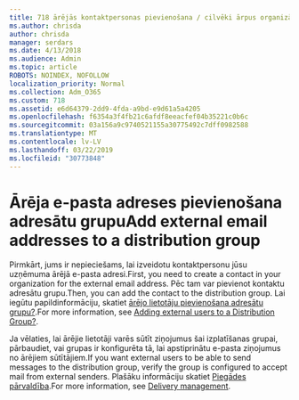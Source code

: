 ```yaml
---
title: 718 ārējās kontaktpersonas pievienošana / cilvēki ārpus organizācijas adresātu sarakstam
ms.author: chrisda
author: chrisda
manager: serdars
ms.date: 4/13/2018
ms.audience: Admin
ms.topic: article
ROBOTS: NOINDEX, NOFOLLOW
localization_priority: Normal
ms.collection: Adm_O365
ms.custom: 718
ms.assetid: e6d64379-2dd9-4fda-a9bd-e9d61a5a4205
ms.openlocfilehash: f6354a3f4fb21c6afdf8eeacfef04b35221c0b6c
ms.sourcegitcommit: 03a156a9c9740521155a30775492c7dff0982588
ms.translationtype: MT
ms.contentlocale: lv-LV
ms.lasthandoff: 03/22/2019
ms.locfileid: "30773848"
---
```

# <a name="add-external-email-addresses-to-a-distribution-group"></a><span data-ttu-id="4501e-102">Ārēja e-pasta adreses pievienošana adresātu grupu</span><span class="sxs-lookup"><span data-stu-id="4501e-102">Add external email addresses to a distribution group</span></span>

<span data-ttu-id="4501e-103">Pirmkārt, jums ir nepieciešams, lai izveidotu kontaktpersonu jūsu uzņēmuma ārējā e-pasta adresi.</span><span class="sxs-lookup"><span data-stu-id="4501e-103">First, you need to create a contact in your organization for the external email address.</span></span> <span data-ttu-id="4501e-104">Pēc tam var pievienot kontaktu adresātu grupu.</span><span class="sxs-lookup"><span data-stu-id="4501e-104">Then, you can add the contact to the distribution group.</span></span> <span data-ttu-id="4501e-105">Lai iegūtu papildinformāciju, skatiet [ārējo lietotāju pievienošana adresātu grupu?](https://support.office.com/client/caa0f310-0bb7-48e3-8ad2-cb358b53bbba).</span><span class="sxs-lookup"><span data-stu-id="4501e-105">For more information, see [Adding external users to a Distribution Group?](https://support.office.com/client/caa0f310-0bb7-48e3-8ad2-cb358b53bbba).</span></span>
  
<span data-ttu-id="4501e-106">Ja vēlaties, lai ārējie lietotāji varēs sūtīt ziņojumus šai izplatīšanas grupai, pārbaudiet, vai grupas ir konfigurēta tā, lai apstiprinātu e-pasta ziņojumus no ārējiem sūtītājiem.</span><span class="sxs-lookup"><span data-stu-id="4501e-106">If you want external users to be able to send messages to the distribution group, verify the group is configured to accept mail from external senders.</span></span> <span data-ttu-id="4501e-107">Plašāku informāciju skatiet [Piegādes pārvaldība](https://technet.microsoft.com/library/bb124513.aspx#deliverymanagement).</span><span class="sxs-lookup"><span data-stu-id="4501e-107">For more information, see [Delivery management](https://technet.microsoft.com/library/bb124513.aspx#deliverymanagement).</span></span>
  


